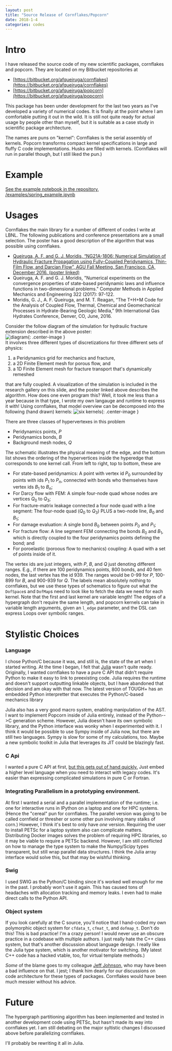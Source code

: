 ```yaml
---
layout: post
title: "Source Release of Cornflakes/Popcorn"
date: 2018-1-4
categories: codes
---
```


# Intro

I have released the source code of my new scientific packages, cornflakes
and popcorn. They are located on my Bitbucket repositories at

- [https://bitbucket.org/afqueiruga/cornflakes](https://bitbucket.org/afqueiruga/cornflakes)
- [https://bitbucket.org/afqueiruga/popcorn](https://bitbucket.org/afqueiruga/popcorn)

This package has been under development for the last two years as I've
developed a variety of numerical codes.
It is finally at the point where I am comfortable putting it out in the wild.
It is still not quite ready for actual usage by people other than myself,
but it is suitable as a case study in scientific package architecture.

The names are puns on "kernel": Cornflakes is the serial assembly of kernels. Popcorn transforms compact kernel specifications in large and fluffy C code implementations. Husks are filled with kernels. (Cornflakes will run in parallel though, but I still liked the pun.)

# Example

[See the example notebook in the repository, /examples/spring_example.ipynb](https://nbviewer.jupyter.org/urls/bitbucket.org/afqueiruga/cornflakes/raw/5aa3b33210a61951d923846e2747c52076471f33/examples/spring_example.ipynb)

# Usages

Cornflakes the main library for a number of different of codes I write at LBNL.
The following publications and conference presentations are a small
selection. The poster has a good
description of the algorithm that was possible using cornflakes.

- [Queiruga, A. F. and G. J. Moridis, “NG21A-1806: Numerical 
  Simulation of Hydraulic Fracture Propagation using 
  Fully-Coupled Peridynamics, Thin-Film Flow, and Darcian Flow”, 
  AGU Fall Meeting, San Francisco, CA, December 2016. (poster linked)](/assets/source-release-cornflakes/afq_poster_AGU2016.pdf)
- Queiruga, A. F. and G. J. Moridis, "Numerical experiments on 
  the convergence properties of state-based peridynamic laws and 
  influence functions in two-dimensional problems." Computer 
  Methods in Applied Mechanics and Engineering 322 (2017): 
  97-122.
- Moridis, G. J., A. F. Queiruga, and M. T. Reagan, “The T+H+M 
  Code for the Analysis of Coupled Flow, Thermal, Chemical and 
  Geomechanical Processes in Hydrate-Bearing Geologic Media,” 9th 
  International Gas Hydrates Conference, Denver, CO, June, 2016.


Consider the follow diagram of the simulation for hydraulic fracture extension described in the above poster:  
![diagram](/assets/source-release-cornflakes/3waydiagram.png){: .center-image }  
It involves three different types of discretizations for three different sets of physics:

1. a Peridynamics grid for mechanics and fracture,
2. a 2D Finite Element mesh for porous flow, and
3. a 1D Finite Element mesh for fracture transport that's dynamically remeshed

that are fully coupled.
A visualization of the simulation is included in the research gallery on this slide, and
the poster linked above describes the algorithm.
How does one even program this? Well, it took me less than a year because in that type,
I wrote my own langauge and runtime to express it with!
Using cornflakes, that model overview can be decomposed into the following (hand drawn) kernels:
![six kernels](/assets/source-release-cornflakes/kernels.png){: .center-image }

There are three classes of hypervertexes in this problem

- Peridynamics points, $P$
- Peridynamics bonds, $B$
- Background mesh nodes, $Q$

The schematic illustrates the physical meaning of the edge, and the bottom list shows the
ordering of the hypervertices inside the hyperedge that corresponds to one kernel call.
From left to right, top to bottom, these are

- For state-based peridynamics: A point with vertex id $P_0$ surrounded by points with ids $P_1$ to $P_n$,
connected with bonds
who themselves have vertex ids $B_1$ to $B_n$;
- For Darcy flow with FEM: A simple four-node quad whose nodes are vertices $Q_0$ to $Q_3$;
- For fracture-matrix leakage connected a four node quad with a line segment: The four-node quad ($Q_0$ to $Q_3$) PLUS
a two-node line, $B_0$ and $B_1$;
- For damage evaluation: A single bond $B_0$ between points $P_0$ and $P_1$;
- For fracture flow: A line segment FEM connecting the bonds $B_0$ and $B_1$, which is directly coupled to the four peridynamics points
defining the bond; and
- For poroelastic (poroous flow to mechanics) coupling: A quad with a set of points inside of it.

The vertex ids are just integers, with $P$, $B$, and $Q$ just denoting different ranges. E.g., if there are 100
peridynamics points, 800 bonds, and 40 fem nodes, the last vertex has the id 939. The ranges would be 0-99 for $P$,
100-899 for $B$, and 900-939 for $Q$. The labels mean absolutely nothing to cornflakes, but we use these types
of schematics to figure out what the `DofSpace`s and `DofMap`s need to look like to fetch the data we need for
each kernel. Note that the first and last kernel are variable length! The edges of a hypergraph don't require the
same length, and popcorn kernels can take in variable length arguments, given an `l_edge` parameter, and the
DSL can express Loops over symbolic ranges.


# Stylistic Choices

### Language

I chose Python/C because it was, and still is, the state of the art when I
started writing.
At the time I began, I felt that [Julia](https://julialang.org) wasn't quite ready.
Originally, I wanted cornflakes to have a pure C API that didn't require Python
to make it easy to link to preexisting code.
Julia requires the runtime and doesn't support outputting linkable objects,
but I have abandoned that decision and am okay with that now. 
The latest version of TOUGH+ has an embedded Python interpretter that
executes the Python/C-based mechanics library 

Julia also has a very good macro system, enabling manipulation of the AST.
I want to implement Popcorn inside of Julia entirely, instead of the Python-->C generation scheme.
However, Julia doesn't have its own symbolic library, and the Python interface was wonky when I experimented with it.
I think it would be possible to use Sympy inside of Julia now, but there are still two languages.
Sympy is slow for some of my calculations, too.
Maybe a new symbolic toolkit in Julia that leverages its JIT could be blazingly fast.

### C Api

I wanted a pure C API at first, [but this gets out of hand quickly.](https://en.wikipedia.org/wiki/Greenspun%27s_tenth_rule)
Just embed a higher level language when you need to interact with legacy codes.
It's easier than expressing complicated simulations in pure C or Fortran.

### Integrating Parallelism in a prototyping environment.

At first I wanted a serial and a parallel implementation of the runtime; i.e. one for interactive
runs in IPython on a laptop and one for HPC systems. (Hence the "cereal" pun for cornflakes. The
parallel version was going to be called cornfield or thresher or some other pun involving many stalks of corn.)
However, I think it's best to only have _one_ version.
Requiring the user to install PETSc for a laptop system also can complicate matters.
Distributing Docker images solves the problem of requiring HPC libraries, so it may be viable to require a PETSc backend.
However, I am still conflicted on how
to manage the type system to make the Numpy/Scipy types transparent, but still wrap parallel data structures.
I think the Julia array interface would solve this, but that may be wishful thinking.

### Swig

I used SWIG as the Python/C binding since it's worked well enough for me
in the past.
I probably won't use it again.
This has caused tons of headaches with allocation tracking and memory leaks.
I even had to make direct calls to the Python API. 

### Object system
If you look carefully at the C source, you'll notice that I hand-coded my own polymorphic object system for
`cfdata_t`, `cfmat_t`, and `dofmap_t`.
Don't do this! This is bad practice! I'm a crazy person! 
I would never use an obscure practice in a codebase with multiple authors.
I just really hate the C++ class system, but that's another discussion about language design.
I really like the Julia type system, which is another motivator for switching.
(My latest C++ code has a hacked vtable, too, for virtual template methods.)

*Some* of the blame goes to my colleague [Jeff Johnson](https://github.com/jjphatt/polymec-dev/blob/master/core/sp_func.c),
who may have been a bad influence on that.
I jest; I thank him dearly for our discussions on code architecture for these types of packages.
Cornflakes would have been much messier without his advice.


# Future

The hypergraph partitioning algorithm has been implemented and tested in another development code
using PETSc, but hasn't made its way into cornflakes yet.
I am still debating on the major syltistic changes I discussed above before parallelizing cornflakes.

I'll probably be rewriting it all in Julia.
